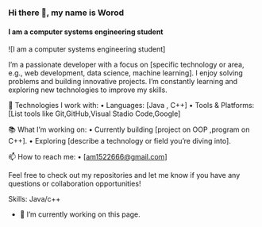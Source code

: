 ### Hi there 👋, my name is Worod
#### I am a computer systems engineering student
![I am a computer systems engineering student]


I’m a passionate developer with a focus on [specific technology or area, e.g., web development, data science, machine learning]. I enjoy solving problems and building innovative projects. I’m constantly learning and exploring new technologies to improve my skills.

🚀 Technologies I work with:
	•	Languages: [Java , C++]
	•	Tools & Platforms: [List tools like Git,GitHub,Visual Stadio Code,Google]

📚 What I’m working on:
	•	Currently building [project on OOP ,program on C++].
	•	Exploring [describe a technology or field you’re diving into].

📫 How to reach me:
	•	[am1522666@gmail.com]
	

Feel free to check out my repositories and let me know if you have any questions or collaboration opportunities!

Skills: Java/c++

- 🔭 I’m currently working on this page. 





